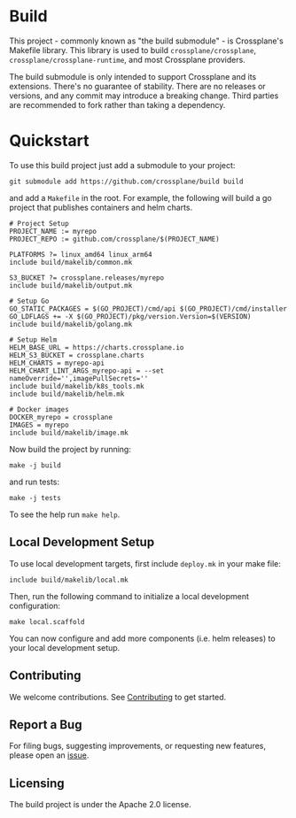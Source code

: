 # Build

This project - commonly known as "the build submodule" -  is Crossplane's
Makefile library. This library is used to build `crossplane/crossplane`,
`crossplane/crossplane-runtime`, and most Crossplane providers.

The build submodule is only intended to support Crossplane and its extensions.
There's no guarantee of stability. There are no releases or versions, and any
commit may introduce a breaking change. Third parties are recommended to fork
rather than taking a dependency.

# Quickstart

To use this build project just add a submodule to your project:

```
git submodule add https://github.com/crossplane/build build
```

and add a `Makefile` in the root. For example, the following will build a go
project that publishes containers and helm charts.

```
# Project Setup
PROJECT_NAME := myrepo
PROJECT_REPO := github.com/crossplane/$(PROJECT_NAME)

PLATFORMS ?= linux_amd64 linux_arm64
include build/makelib/common.mk

S3_BUCKET ?= crossplane.releases/myrepo
include build/makelib/output.mk

# Setup Go
GO_STATIC_PACKAGES = $(GO_PROJECT)/cmd/api $(GO_PROJECT)/cmd/installer
GO_LDFLAGS += -X $(GO_PROJECT)/pkg/version.Version=$(VERSION)
include build/makelib/golang.mk

# Setup Helm
HELM_BASE_URL = https://charts.crossplane.io
HELM_S3_BUCKET = crossplane.charts
HELM_CHARTS = myrepo-api
HELM_CHART_LINT_ARGS_myrepo-api = --set nameOverride='',imagePullSecrets=''
include build/makelib/k8s_tools.mk
include build/makelib/helm.mk

# Docker images
DOCKER_myrepo = crossplane
IMAGES = myrepo
include build/makelib/image.mk
```

Now build the project by running:

```
make -j build
```

and run tests:

```
make -j tests
```

To see the help run `make help`.

## Local Development Setup

To use local development targets, first include `deploy.mk` in your make file:

```
include build/makelib/local.mk
```

Then, run the following command to initialize a local development configuration:

```
make local.scaffold
```

You can now configure and add more components (i.e. helm releases) to your local
development setup.

## Contributing

We welcome contributions. See [Contributing](CONTRIBUTING.md) to get started.

## Report a Bug

For filing bugs, suggesting improvements, or requesting new features, please
open an [issue](https://github.com/crossplane/build/issues).

## Licensing

The build project is under the Apache 2.0 license.
